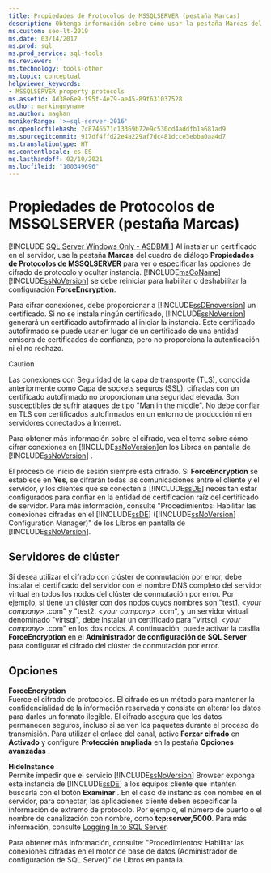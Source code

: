 ```yaml
---
title: Propiedades de Protocolos de MSSQLSERVER (pestaña Marcas)
description: Obtenga información sobre cómo usar la pestaña Marcas del cuadro de diálogo Propiedades de Protocolos de MSSQLSERVER para ver o especificar el cifrado del protocolo y ocultar opciones de la instancia.
ms.custom: seo-lt-2019
ms.date: 03/14/2017
ms.prod: sql
ms.prod_service: sql-tools
ms.reviewer: ''
ms.technology: tools-other
ms.topic: conceptual
helpviewer_keywords:
- MSSQLSERVER property protocols
ms.assetid: 4d38e6e9-f95f-4e79-ae45-89f631037528
author: markingmyname
ms.author: maghan
monikerRange: '>=sql-server-2016'
ms.openlocfilehash: 7c8746571c13369b72e9c530cd4addfb1a681ad9
ms.sourcegitcommit: 917df4ffd22e4a229af7dc481dcce3ebba0aa4d7
ms.translationtype: HT
ms.contentlocale: es-ES
ms.lasthandoff: 02/10/2021
ms.locfileid: "100349696"
---
```

# <a name="protocols-for-mssqlserver-properties-flags-tab"></a>Propiedades de Protocolos de MSSQLSERVER (pestaña Marcas)
[!INCLUDE [SQL Server Windows Only - ASDBMI ](../../includes/applies-to-version/sql-windows-only-asdbmi.md)]
  Al instalar un certificado en el servidor, use la pestaña **Marcas** del cuadro de diálogo **Propiedades de Protocolos de MSSQLSERVER** para ver o especificar las opciones de cifrado de protocolo y ocultar instancia. [!INCLUDE[msCoName](../../includes/msconame-md.md)] [!INCLUDE[ssNoVersion](../../includes/ssnoversion-md.md)] se debe reiniciar para habilitar o deshabilitar la configuración **ForceEncryption**.  
  
 Para cifrar conexiones, debe proporcionar a [!INCLUDE[ssDEnoversion](../../includes/ssdenoversion-md.md)] un certificado. Si no se instala ningún certificado, [!INCLUDE[ssNoVersion](../../includes/ssnoversion-md.md)] generará un certificado autofirmado al iniciar la instancia. Este certificado autofirmado se puede usar en lugar de un certificado de una entidad emisora de certificados de confianza, pero no proporciona la autenticación ni el no rechazo.  
  
> [!CAUTION]  
>  Las conexiones con Seguridad de la capa de transporte (TLS), conocida anteriormente como Capa de sockets seguros (SSL), cifradas con un certificado autofirmado no proporcionan una seguridad elevada. Son susceptibles de sufrir ataques de tipo "Man in the middle". No debe confiar en TLS con certificados autofirmados en un entorno de producción ni en servidores conectados a Internet.  
  
 Para obtener más información sobre el cifrado, vea el tema sobre cómo cifrar conexiones en [!INCLUDE[ssNoVersion](../../includes/ssnoversion-md.md)]en los Libros en pantalla de [!INCLUDE[ssNoVersion](../../includes/ssnoversion-md.md)] .  
  
 El proceso de inicio de sesión siempre está cifrado. Si **ForceEncryption** se establece en **Yes**, se cifrarán todas las comunicaciones entre el cliente y el servidor, y los clientes que se conecten a [!INCLUDE[ssDE](../../includes/ssde-md.md)] necesitan estar configurados para confiar en la entidad de certificación raíz del certificado de servidor. Para más información, consulte "Procedimientos: Habilitar las conexiones cifradas en el [!INCLUDE[ssDE](../../includes/ssde-md.md)] ([!INCLUDE[ssNoVersion](../../includes/ssnoversion-md.md)] Configuration Manager)" de los Libros en pantalla de [!INCLUDE[ssNoVersion](../../includes/ssnoversion-md.md)].  
  
## <a name="cluster-servers"></a>Servidores de clúster  
 Si desea utilizar el cifrado con clúster de conmutación por error, debe instalar el certificado del servidor con el nombre DNS completo del servidor virtual en todos los nodos del clúster de conmutación por error. Por ejemplo, si tiene un clúster con dos nodos cuyos nombres son "test1. *\<your company>* .com" y "test2. *\<your company>* .com", y un servidor virtual denominado "virtsql", debe instalar un certificado para "virtsql. *\<your company>* .com" en los dos nodos. A continuación, puede activar la casilla **ForceEncryption** en el **Administrador de configuración de SQL Server** para configurar el cifrado del clúster de conmutación por error.  
  
## <a name="options"></a>Opciones  
 **ForceEncryption**  
 Fuerce el cifrado de protocolos. El cifrado es un método para mantener la confidencialidad de la información reservada y consiste en alterar los datos para darles un formato ilegible. El cifrado asegura que los datos permanecen seguros, incluso si se ven los paquetes durante el proceso de transmisión. Para utilizar el enlace del canal, active **Forzar cifrado** en **Activado** y configure **Protección ampliada** en la pestaña **Opciones avanzadas** .  
  
 **HideInstance**  
 Permite impedir que el servicio [!INCLUDE[ssNoVersion](../../includes/ssnoversion-md.md)] Browser exponga esta instancia de [!INCLUDE[ssDE](../../includes/ssde-md.md)] a los equipos cliente que intenten buscarla con el botón **Examinar** . En el caso de instancias con nombre en el servidor, para conectar, las aplicaciones cliente deben especificar la información de extremo de protocolo. Por ejemplo, el número de puerto o el nombre de canalización con nombre, como **tcp:server,5000**. Para más información, consulte [Logging In to SQL Server](../../database-engine/configure-windows/logging-in-to-sql-server.md).  
  
 Para obtener más información, consulte: "Procedimientos: Habilitar las conexiones cifradas en el motor de base de datos (Administrador de configuración de SQL Server)" de Libros en pantalla.  
  
  
